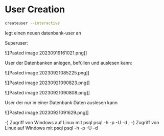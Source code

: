 # User Creation

~~~sh
createuser --interactive
~~~
legt einen neuen datenbank-user an

Superuser:

![[Pasted image 20230919161021.png]]

User der Datenbanken anlegen, befüllen und auslesen kann:

![[Pasted image 20230921085225.png]]

![[Pasted image 20230921090823.png]]

![[Pasted image 20230921090808.png]]

User der nur in einer Datenbank Daten auslesen kann

![[Pasted image 20230921091629.png]]

-) Zugriff von Windows auf Linux mit psql 
psql -h <LinuxServerIP> -p <PostgreSQLPort> -U <Username> -d <DatabaseName>; 
-) Zugriff von Linux auf Windows mit psql 
psql -h <WindowsServerIP> -p <PostgreSQLPort> -U <Username> -d <DatabaseName>